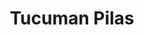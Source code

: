 ---
title: "Tucuman Pilas"
url: /ciudad-autonoma-de-buenos-aires/tucuman-pilas/
shop: Elektronik
---